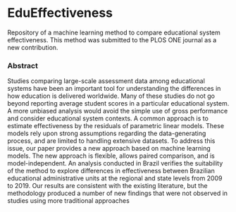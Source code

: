 # EduEffectiveness
Repository of a machine learning method to compare educational system effectiveness. This method was submitted to the PLOS ONE journal as a new contribution.

### Abstract
Studies comparing large-scale assessment data among educational systems have been
an important tool for understanding the differences in how education is delivered
worldwide. Many of these studies do not go beyond reporting average student scores
in a particular educational system. A more unbiased analysis would avoid the simple use
of gross performance and consider educational system contexts. A common approach is
to estimate effectiveness by the residuals of parametric linear models. These models
rely upon strong assumptions regarding the data-generating process, and are limited to
handling extensive datasets. To address this issue, our paper provides a new approach
based on machine learning models. The new approach is flexible, allows paired
comparison, and is model-independent. An analysis conducted in Brazil verifies the
suitability of the method to explore differences in effectiveness between Brazilian
educational administrative units at the regional and state levels from 2009 to 2019. Our
results are consistent with the existing literature, but the methodology produced a
number of new findings that were not observed in studies using more traditional
approaches
